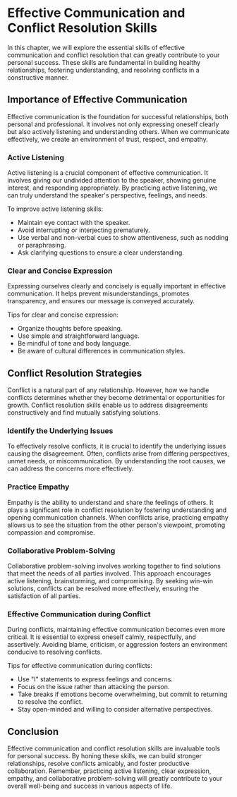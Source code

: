 Effective Communication and Conflict Resolution Skills
===============================================================

In this chapter, we will explore the essential skills of effective communication and conflict resolution that can greatly contribute to your personal success. These skills are fundamental in building healthy relationships, fostering understanding, and resolving conflicts in a constructive manner.

Importance of Effective Communication
-------------------------------------

Effective communication is the foundation for successful relationships, both personal and professional. It involves not only expressing oneself clearly but also actively listening and understanding others. When we communicate effectively, we create an environment of trust, respect, and empathy.

### Active Listening

Active listening is a crucial component of effective communication. It involves giving our undivided attention to the speaker, showing genuine interest, and responding appropriately. By practicing active listening, we can truly understand the speaker's perspective, feelings, and needs.

To improve active listening skills:

* Maintain eye contact with the speaker.
* Avoid interrupting or interjecting prematurely.
* Use verbal and non-verbal cues to show attentiveness, such as nodding or paraphrasing.
* Ask clarifying questions to ensure a clear understanding.

### Clear and Concise Expression

Expressing ourselves clearly and concisely is equally important in effective communication. It helps prevent misunderstandings, promotes transparency, and ensures our message is conveyed accurately.

Tips for clear and concise expression:

* Organize thoughts before speaking.
* Use simple and straightforward language.
* Be mindful of tone and body language.
* Be aware of cultural differences in communication styles.

Conflict Resolution Strategies
------------------------------

Conflict is a natural part of any relationship. However, how we handle conflicts determines whether they become detrimental or opportunities for growth. Conflict resolution skills enable us to address disagreements constructively and find mutually satisfying solutions.

### Identify the Underlying Issues

To effectively resolve conflicts, it is crucial to identify the underlying issues causing the disagreement. Often, conflicts arise from differing perspectives, unmet needs, or miscommunication. By understanding the root causes, we can address the concerns more effectively.

### Practice Empathy

Empathy is the ability to understand and share the feelings of others. It plays a significant role in conflict resolution by fostering understanding and opening communication channels. When conflicts arise, practicing empathy allows us to see the situation from the other person's viewpoint, promoting compassion and compromise.

### Collaborative Problem-Solving

Collaborative problem-solving involves working together to find solutions that meet the needs of all parties involved. This approach encourages active listening, brainstorming, and compromising. By seeking win-win solutions, conflicts can be resolved more effectively, ensuring the satisfaction of all parties.

### Effective Communication during Conflict

During conflicts, maintaining effective communication becomes even more critical. It is essential to express oneself calmly, respectfully, and assertively. Avoiding blame, criticism, or aggression fosters an environment conducive to resolving conflicts.

Tips for effective communication during conflicts:

* Use "I" statements to express feelings and concerns.
* Focus on the issue rather than attacking the person.
* Take breaks if emotions become overwhelming, but commit to returning to resolve the conflict.
* Stay open-minded and willing to consider alternative perspectives.

Conclusion
----------

Effective communication and conflict resolution skills are invaluable tools for personal success. By honing these skills, we can build stronger relationships, resolve conflicts amicably, and foster productive collaboration. Remember, practicing active listening, clear expression, empathy, and collaborative problem-solving will greatly contribute to your overall well-being and success in various aspects of life.
